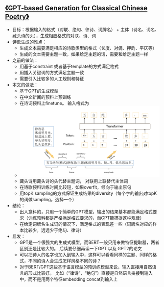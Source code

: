 ## [《GPT-based Generation for Classical Chinese Poetry》](https://arxiv.org/pdf/1907.00151.pdf)

- 目标：根据输入的格式（对联、绝句、律诗、词牌名） + 主体（诗名、词名、藏头诗的头），生成相应格式的对联、诗、词
- 诗歌生成的难点：
    - 生成文本需要满足相应的诗歌类型的格式（长度、对偶、押韵、平仄等）
    - 生成的文本需要主题一致，如果给定主题的话，需要和给定主题一样
- 之前的做法：
    - 用基于constraint 或者基于template的方式满足格式
    - 用插入关键词的方式满足主题一致
    - 需要引入比较多的人工规则和特征
- 本文的做法：
    - 基于GPT的生成模型
    - 在中文新闻的预料上预训练
    - 在诗词预料上finetune。 输入格式为
    - ![architecture](../images/GPT-Chinese-poetry-image1.png)
    - 藏头诗用藏头诗的头代替主题词， 对联用上联替代主体词
    - 在诗歌预料训练时间比较短，如果overfit，倾向于输出原句
    - 用topK sampling的方式保证生成结果的diversity（每个字的输出对topK的词做sampling，选择一个）
- 结论：
    - 出人意料的，只用一个简单的GPT模型，输出的结果基本都能满足格式要求（训练预料都是严格满足格式要求的，而GPT能捕捉这种规律）
    - 在给定词牌名生成词的情况下，满足格式的表现差一些（词牌名对应的样本比较少，远远少于绝句、律诗）
- 启发：
    - GPT是一个很强大的生成式模型，而BERT一般只用来做特征提取器，两者区别还是比较大的。 后续要仔细再读一下GPT 以及 GPT2的论文
    - 可以把诗人的名字也加入到输入中，这样可以看看同样的主题、同样的格式，不同的诗人会生成怎样风格不同的诗？
    - 对于BERT/GPT这些基于语言模型的预训练模型来说，输入直接用自然语言的形式比较好。 比如（“律诗”，“绝句”）直接是自然语言拼接到输入中，而不是用两个特征embedding concat到输入上
